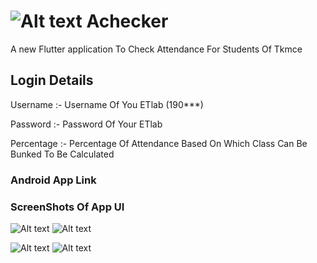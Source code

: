 # ![Alt text](https://github.com/Dinoy-Raj/anonymousapp/blob/main/assets/xx.png) Achecker

A new Flutter application To Check Attendance For Students Of Tkmce 




## Login Details

Username :- Username Of You ETlab (190***)

Password :- Password Of Your ETlab

Percentage :- Percentage Of Attendance Based On Which Class Can Be Bunked To Be Calculated


### Android App Link 


### ScreenShots Of App UI


![Alt text](https://github.com/Dinoy-Raj/anonymousapp/blob/main/assets/2.png)                             ![Alt text](https://github.com/Dinoy-Raj/anonymousapp/blob/main/assets/1.png)



![Alt text](https://github.com/Dinoy-Raj/anonymousapp/blob/main/assets/3.png)                             ![Alt text](https://github.com/Dinoy-Raj/anonymousapp/blob/main/assets/4.png)






